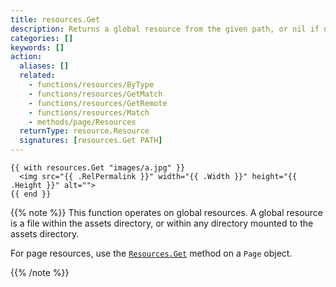 ```yaml
---
title: resources.Get
description: Returns a global resource from the given path, or nil if none found.
categories: []
keywords: []
action:
  aliases: []
  related:
    - functions/resources/ByType
    - functions/resources/GetMatch
    - functions/resources/GetRemote
    - functions/resources/Match
    - methods/page/Resources
  returnType: resource.Resource
  signatures: [resources.Get PATH]
---
```


```go-html-template
{{ with resources.Get "images/a.jpg" }}
  <img src="{{ .RelPermalink }}" width="{{ .Width }}" height="{{ .Height }}" alt="">
{{ end }}
```

{{% note %}}
This function operates on global resources. A global resource is a file within the assets directory, or within any directory mounted to the assets directory.

For page resources, use the [`Resources.Get`] method on a `Page` object.

[`Resources.Get`]: /methods/page/resources/
{{% /note %}}
